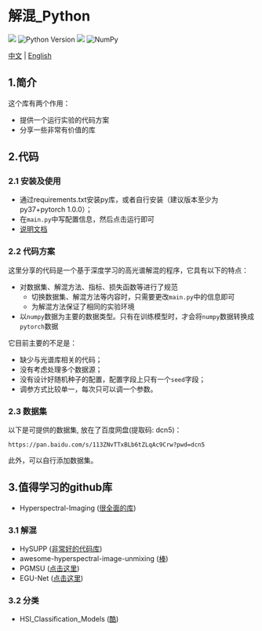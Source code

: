 # 解混_Python

![](https://img.shields.io/badge/language-python-brightgreen)
![Python Version](https://img.shields.io/badge/Python-%E2%89%A5%203.7-blue.svg?logo=python)
![](https://img.shields.io/badge/PyTorch-%E2%89%A5%201.0.0-red.svg?logo=pytorch)
![NumPy](https://img.shields.io/badge/NumPy-%E2%89%A5%201.21.5-orange.svg?logo=numpy)

[中文](readme.md) | [English](readme.en.md)

## 1.简介

这个库有两个作用：
- 提供一个运行实验的代码方案
- 分享一些非常有价值的库

## 2.代码

### 2.1 安装及使用

- 通过requirements.txt安装py库，或者自行安装（建议版本至少为py37+pytorch 1.0.0）；
- 在`main.py`中写配置信息，然后点击运行即可
- [说明文档](_docs/unmixing_python_api.pyi)

### 2.2 代码方案

这里分享的代码是一个基于深度学习的高光谱解混的程序，它具有以下的特点：
- 对数据集、解混方法、指标、损失函数等进行了规范
  - 切换数据集、解混方法等内容时，只需要更改`main.py`中的信息即可
  - 为解混方法保证了相同的实验环境
- 以`numpy`数据为主要的数据类型。只有在训练模型时，才会将`numpy`数据转换成`pytorch`数据

它目前主要的不足是：
- 缺少与光谱库相关的代码；
- 没有考虑处理多个数据源；
- 没有设计好随机种子的配置，配置字段上只有一个`seed`字段；
- 调参方式比较单一，每次只可以调一个参数。

### 2.3 数据集

以下是可提供的数据集, 放在了百度网盘(提取码: dcn5)：
```
https://pan.baidu.com/s/113ZNvTTxBLb6tZLqAc9Crw?pwd=dcn5
```

此外，可以自行添加数据集。

## 3.值得学习的github库
- Hyperspectral-Imaging ([很全面的库](https://github.com/xianchaoxiu/Hyperspectral-Imaging))

### 3.1 解混
- HySUPP ([非常好的代码库](https://github.com/BehnoodRasti/HySUPP))
- awesome-hyperspectral-image-unmixing
  ([棒](https://github.com/xiuheng-wang/awesome-hyperspectral-image-unmixing))
- PGMSU ([点击这里](https://github.com/shuaikaishi/PGMSU))
- EGU-Net ([点击这里](https://github.com/danfenghong/IEEE_TNNLS_EGU-Net))

### 3.2 分类
- HSI_Classification_Models ([酷](https://github.com/Candy-CY/Hyperspectral-Image-Classification-Models))